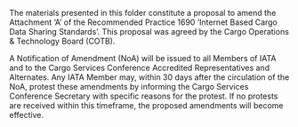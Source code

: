 The materials presented in this folder constitute a proposal to amend the Attachment ‘A’ of the Recommended Practice 1690 ‘Internet Based Cargo Data Sharing Standards’. This proposal was agreed by the Cargo Operations & Technology Board (COTB).

 

A Notification of Amendment (NoA) will be issued to all Members of IATA and to the Cargo Services Conference Accredited Representatives and Alternates. Any IATA Member may, within 30 days after the circulation of the NoA, protest these amendments by informing the Cargo Services Conference Secretary with specific reasons for the protest. If no protests are received within this timeframe, the proposed amendments will become effective.
